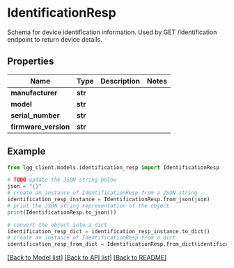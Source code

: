 # IdentificationResp

Schema for device identification information.  Used by GET /identification endpoint to return device details.

## Properties

Name | Type | Description | Notes
------------ | ------------- | ------------- | -------------
**manufacturer** | **str** |  | 
**model** | **str** |  | 
**serial_number** | **str** |  | 
**firmware_version** | **str** |  | 

## Example

```python
from lgg_client.models.identification_resp import IdentificationResp

# TODO update the JSON string below
json = "{}"
# create an instance of IdentificationResp from a JSON string
identification_resp_instance = IdentificationResp.from_json(json)
# print the JSON string representation of the object
print(IdentificationResp.to_json())

# convert the object into a dict
identification_resp_dict = identification_resp_instance.to_dict()
# create an instance of IdentificationResp from a dict
identification_resp_from_dict = IdentificationResp.from_dict(identification_resp_dict)
```
[[Back to Model list]](../README.md#documentation-for-models) [[Back to API list]](../README.md#documentation-for-api-endpoints) [[Back to README]](../README.md)


